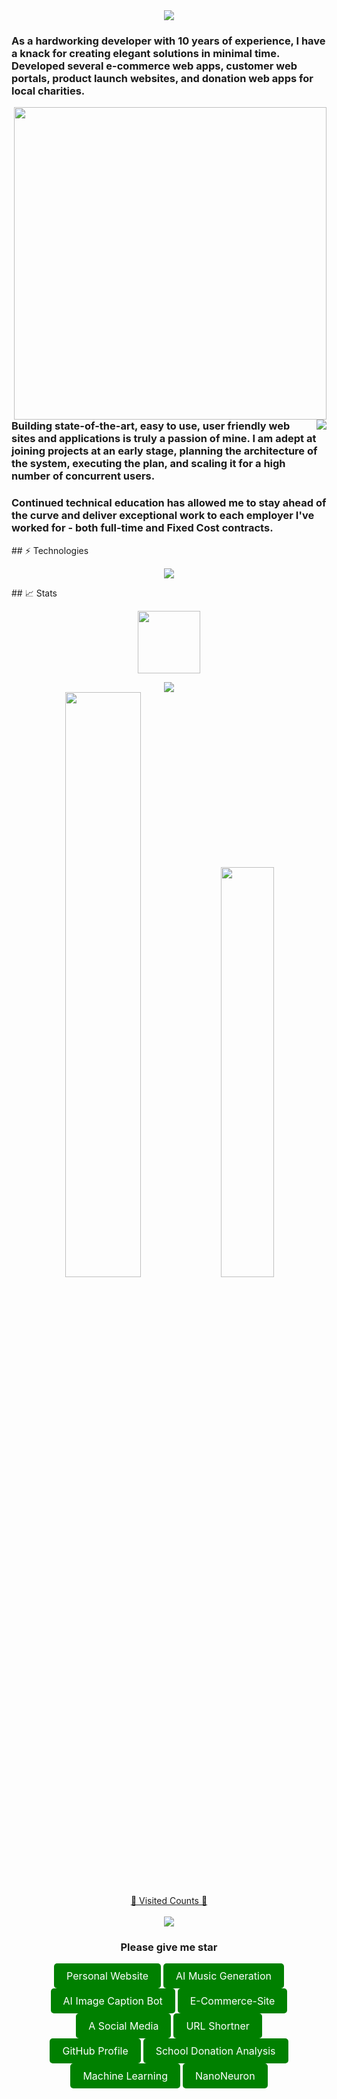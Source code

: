 <!DOCTYPE html>
<html>
<body>
    <div style="display: flex; justify-content: center;">
        <img align="center" src="https://raw.githubusercontent.com/iampavangandhi/iampavangandhi/master/gifs/hello.gif" />
    </div>
    <p>
    <h3 align="left">As a hardworking developer with 10 years of experience, I have a knack for creating elegant solutions
        in minimal time. Developed several e-commerce web apps, customer web portals, product launch websites, and donation
        web apps for local charities.</h3>
    <img align="right" width="500"
        src="https://camo.githubusercontent.com/fa73289736064aba480d0708da37d7aa183a8c3e2bcc2f58c54285a3bbbeecc1/68747470733a2f2f7777772e61616c7068612e6e65742f77702d636f6e74656e742f75706c6f6164732f323032302f31322f66756c6c2d737461636b2d646576656c6f706d656e742e676966" />
    <img align="right"
        src="https://readme-typing-svg.herokuapp.com/?lines=Sincere%20and%20%20Reliable%20Full-Stack%20Web%20Developer;10+%2B%20years%20of%20hands-on%20experience;Perfect%20Client-Oriented%20Guy&center=true&width=500&height=45" />
    <h3 align="left">Building state-of-the-art, easy to use, user friendly web sites and applications is truly a passion of
        mine. I am adept at joining projects at an early stage, planning the architecture of the system, executing the plan,
        and scaling it for a high number of concurrent users.</h3>
    <h3 align="left">Continued technical education has allowed me to stay ahead of the curve and deliver exceptional work to
        each employer I've worked for - both full-time and Fixed Cost contracts.</h3>
    </p> 
    ## ⚡ Technologies
    <p align="center">
      <a href="https://skillicons.dev">
        <img src="https://skillicons.dev/icons?i=html,js,ts,css,sass,php,laravel,py,react,redux,nextjs,nuxtjs,angular,vue,nodejs,webpack,django,flask,wordpress,bootstrap,tailwind,jquery,mongodb,mysql,postgres,sqlite,c,cs,cpp,java,ruby,rails,md,nginx,powershell,prisma,qt,vscode,atom,idea,androidstudio,eclipse,git,github,linux,svg,unity,vercel,heroku,aws,azure,d3,electron,firebase,nestjs,stackoverflow" />
      </a>
    </p>
    ## 📈 Stats
    <p align="center">
        <img src="https://media.tenor.com/0ENB5HuTH0gAAAAi/trophy-beker.gif" width="100px" height="100px">
    </p>
    <p align="center">
    <div align="center">
        <img
            src="https://github-profile-trophy.vercel.app/?username=charles0830&theme=matrix&no-bg=true&no-frame=true&row=1&column=7&title=MultiLanguage,Commits,Followers,PullRequest,Repositories,Issues,Organizations,Stars">
    </div>
    <div align="center">
        <img style="width: 49%;"
            src="https://camo.githubusercontent.com/badb9b8e33b5dd64ba966714daf05dc0018b7a8ceb6e6d0bd26cb996743e15c7/68747470733a2f2f6769746875622d726561646d652d73747265616b2d73746174732d7472696e69622e76657263656c2e6170702f3f757365723d7472696e6962267468656d653d6d65726b6f26626f726465723d63396666303026666972653d666635353030">
        <img style="width: 41%;"
            src="https://camo.githubusercontent.com/14ae1b49b861837c7787f8ba19b5b7349d160bdbc0b90f2184b60789449077f1/68747470733a2f2f6769746875622d726561646d652d73746174732d7472696e69622e76657263656c2e6170702f6170692f746f702d6c616e67732f3f757365726e616d653d7472696e6962267468656d653d6d65726b6f266c61796f75743d636f6d7061637426626f726465725f636f6c6f723d633966663030266c616e67735f636f756e743d36">
    </div>
    <p>
        <a target="blank" href="https://profile-counter.glitch.me/devgruu/count.svg">
            <p align="center">💖 Visited Counts 💖<br><br> <img
                    src="https://profile-counter.glitch.me/kritical0613/count.svg" />
        </a>
    </p>
    <p>
        <h3 align="center">Please give me star</h3>
        <div align="center">
            <div>
                <a align="left" style="display: inline-block; padding: 10px 20px; background-color: green; color: white; text-decoration: none; border-radius: 5px; font-size: 16px; transition: background-color 0.3s ease;" href="https://github.com/charles0830/charles0830.github.io">Personal Website</a>
                <a align="right" style="display: inline-block; padding: 10px 20px; background-color: green; color: white; text-decoration: none; border-radius: 5px; font-size: 16px; transition: background-color 0.3s ease;" href="https://github.com/charles0830/AI-Music-Generation">AI Music Generation</a>
            </div>
            <div>
                <a align="left" style="display: inline-block; padding: 10px 20px; background-color: green; color: white; text-decoration: none; border-radius: 5px; font-size: 16px; transition: background-color 0.3s ease;" href="https://github.com/charles0830/AI-Image-Caption-Bot">AI Image Caption Bot</a>
                <a align="right" style="display: inline-block; padding: 10px 20px; background-color: green; color: white; text-decoration: none; border-radius: 5px; font-size: 16px; transition: background-color 0.3s ease;" href="https://github.com/charles0830/E-Commerce-Site">E-Commerce-Site</a>
            </div>
            <div>
                <a align="left" style="display: inline-block; padding: 10px 20px; background-color: green; color: white; text-decoration: none; border-radius: 5px; font-size: 16px; transition: background-color 0.3s ease;" href="https://github.com/charles0830/A-Social-Media">A Social Media</a>
                <a align="right" style="display: inline-block; padding: 10px 20px; background-color: green; color: white; text-decoration: none; border-radius: 5px; font-size: 16px; transition: background-color 0.3s ease;" href="https://github.com/charles0830/URL-Shortner/">URL Shortner</a>
            </div>
            <div>
                <a align="left" style="display: inline-block; padding: 10px 20px; background-color: green; color: white; text-decoration: none; border-radius: 5px; font-size: 16px; transition: background-color 0.3s ease;" href="https://github.com/charles0830/charles0830">GitHub Profile</a>
                <a align="right" style="display: inline-block; padding: 10px 20px; background-color: green; color: white; text-decoration: none; border-radius: 5px; font-size: 16px; transition: background-color 0.3s ease;" href="https://github.com/charles0830/School-Donation-Analysis">School Donation Analysis</a>
            </div>
            <div>
                <a align="left" style="display: inline-block; padding: 10px 20px; background-color: green; color: white; text-decoration: none; border-radius: 5px; font-size: 16px; transition: background-color 0.3s ease;" href="https://github.com/charles0830/homemade-machine-learning">Machine Learning</a>
                <a align="right" style="display: inline-block; padding: 10px 20px; background-color: green; color: white; text-decoration: none; border-radius: 5px; font-size: 16px; transition: background-color 0.3s ease;" href="https://github.com/charles0830/nano-neuron">NanoNeuron</a>
            </div>
        </div>
    </p>
</body>
</html>
